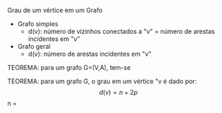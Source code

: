 Grau de um vértice em um Grafo
- Grafo simples
	- d(v): número de vizinhos conectados a "v" = número de arestas incidentes em "v"
- Grafo geral
	- d(v): número de arestas incidentes em "v"

TEOREMA: para um grafo G=(V,A), tem-se 

$$$$
TEOREMA: para um grafo G, o grau em um vértice "v é dado por:
$$d(v)=n+2p$$ n = 